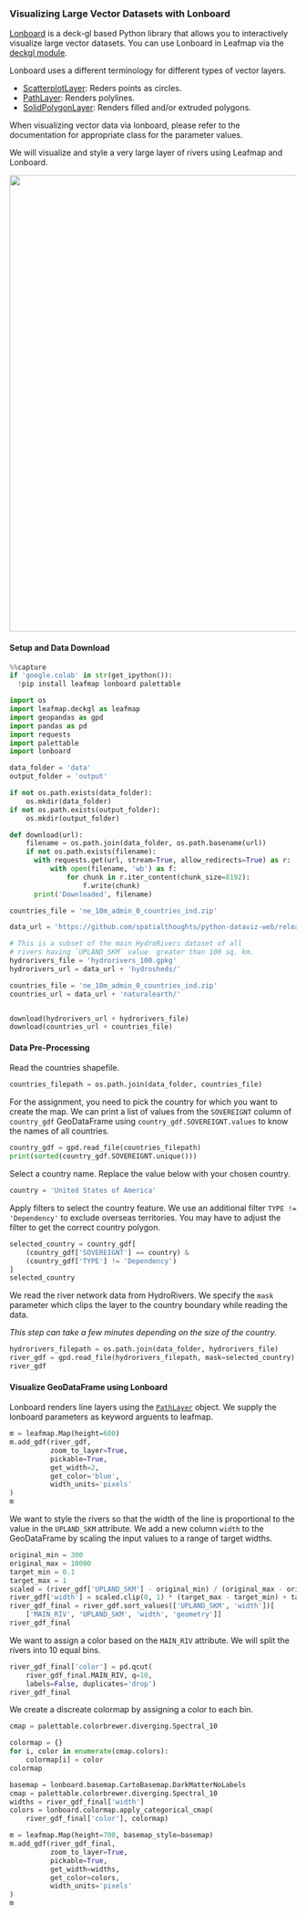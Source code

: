 ### Visualizing Large Vector Datasets with Lonboard

[Lonboard](https://github.com/developmentseed/lonboard) is a deck-gl based Python library that allows you to interactively visualize large vector datasets. You can use Lonboard in Leafmap via the [deckgl module](https://leafmap.org/deckgl/).

Lonboard uses a different terminology for different types of vector layers.

* [ScatterplotLayer](https://developmentseed.org/lonboard/latest/api/layers/scatterplot-layer/): Reders points as circles.
* [PathLayer](https://developmentseed.org/lonboard/latest/api/layers/path-layer/): Renders polylines.
* [SolidPolygonLayer](https://developmentseed.org/lonboard/latest/api/layers/solid-polygon-layer/): Renders filled and/or extruded polygons.

When visualizing vector data via lonboard, please refer to the documentation for appropriate class for the parameter values.

We will visualize and style a very large layer of rivers using Leafmap and Lonboard.

<img src='https://courses.spatialthoughts.com/images/python_dataviz/lonboard_rivers.png' width=800/>

#### Setup and Data Download


```python
%%capture
if 'google.colab' in str(get_ipython()):
  !pip install leafmap lonboard palettable
```


```python
import os
import leafmap.deckgl as leafmap
import geopandas as gpd
import pandas as pd
import requests
import palettable
import lonboard

```


```python
data_folder = 'data'
output_folder = 'output'

if not os.path.exists(data_folder):
    os.mkdir(data_folder)
if not os.path.exists(output_folder):
    os.mkdir(output_folder)
```


```python
def download(url):
    filename = os.path.join(data_folder, os.path.basename(url))
    if not os.path.exists(filename):
      with requests.get(url, stream=True, allow_redirects=True) as r:
          with open(filename, 'wb') as f:
              for chunk in r.iter_content(chunk_size=8192):
                  f.write(chunk)
      print('Downloaded', filename)
```


```python
countries_file = 'ne_10m_admin_0_countries_ind.zip'

data_url = 'https://github.com/spatialthoughts/python-dataviz-web/releases/download/'

# This is a subset of the main HydroRivers dataset of all
# rivers having `UPLAND_SKM` value  greater than 100 sq. km.
hydrorivers_file = 'hydrorivers_100.gpkg'
hydrorivers_url = data_url + 'hydrosheds/'

countries_file = 'ne_10m_admin_0_countries_ind.zip'
countries_url = data_url + 'naturalearth/'


download(hydrorivers_url + hydrorivers_file)
download(countries_url + countries_file)
```

#### Data Pre-Processing

Read the countries shapefile.


```python
countries_filepath = os.path.join(data_folder, countries_file)
```

For the assignment, you need to pick the country for which you want to create the map. We can print a list of values from the `SOVEREIGNT` column of `country_gdf` GeoDataFrame using `country_gdf.SOVEREIGNT.values` to know the names of all countries.


```python
country_gdf = gpd.read_file(countries_filepath)
print(sorted(country_gdf.SOVEREIGNT.unique()))
```

Select a country name. Replace the value below with your chosen country.


```python
country = 'United States of America'
```

Apply filters to select the country feature. We use an additional filter `TYPE != 'Dependency'` to exclude overseas territories. You may have to adjust the filter to get the correct country polygon.


```python
selected_country = country_gdf[
    (country_gdf['SOVEREIGNT'] == country) &
    (country_gdf['TYPE'] != 'Dependency')
]
selected_country
```

We read the river network data from HydroRivers. We specify the `mask` parameter which clips the layer to the country boundary while reading the data.

*This step can take a few minutes depending on the size of the country.*


```python
hydrorivers_filepath = os.path.join(data_folder, hydrorivers_file)
river_gdf = gpd.read_file(hydrorivers_filepath, mask=selected_country)
river_gdf
```

#### Visualize GeoDataFrame using Lonboard

Lonboard renders line layers using the [`PathLayer`](https://developmentseed.org/lonboard/latest/api/layers/path-layer/) object. We supply the lonboard parameters as keyword arguents to leafmap.


```python
m = leafmap.Map(height=600)
m.add_gdf(river_gdf,
          zoom_to_layer=True,
          pickable=True,
          get_width=2,
          get_color='blue',
          width_units='pixels'
)
m
```

We want to style the rivers so that the width of the line is proportional to the value in the `UPLAND_SKM` attribute. We add a new column `width` to the GeoDataFrame by scaling the input values to a range of target widths.


```python
original_min = 300
original_max = 10000
target_min = 0.1
target_max = 1
scaled = (river_gdf['UPLAND_SKM'] - original_min) / (original_max - original_min)
river_gdf['width'] = scaled.clip(0, 1) * (target_max - target_min) + target_min
river_gdf_final = river_gdf.sort_values(['UPLAND_SKM', 'width'])[
    ['MAIN_RIV', 'UPLAND_SKM', 'width', 'geometry']]
river_gdf_final
```

We want to assign a color based on the `MAIN_RIV` attribute. We will split the rivers into 10 equal bins.


```python
river_gdf_final['color'] = pd.qcut(
    river_gdf_final.MAIN_RIV, q=10,
    labels=False, duplicates='drop')
river_gdf_final
```

We create a discreate colormap by assigning a color to each bin.


```python
cmap = palettable.colorbrewer.diverging.Spectral_10

colormap = {}
for i, color in enumerate(cmap.colors):
    colormap[i] = color
colormap
```


```python
basemap = lonboard.basemap.CartoBasemap.DarkMatterNoLabels
cmap = palettable.colorbrewer.diverging.Spectral_10
widths = river_gdf_final['width']
colors = lonboard.colormap.apply_categorical_cmap(
    river_gdf_final['color'], colormap)

m = leafmap.Map(height=700, basemap_style=basemap)
m.add_gdf(river_gdf_final,
          zoom_to_layer=True,
          pickable=True,
          get_width=widths,
          get_color=colors,
          width_units='pixels'
)
m
```
